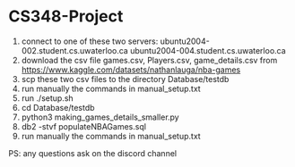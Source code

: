 # CS348-Project
1) connect to one of these two servers: ubuntu2004-002.student.cs.uwaterloo.ca
ubuntu2004-004.student.cs.uwaterloo.ca
2) download the csv file games.csv, Players.csv, game_details.csv from https://www.kaggle.com/datasets/nathanlauga/nba-games
3) scp these two csv files to the directory Database/testdb
4) run manually the commands in manual_setup.txt
5) run ./setup.sh
6) cd Database/testdb
7) python3 making_games_details_smaller.py
8) db2 -stvf populateNBAGames.sql
9) run manually the commands in manual_setup.txt

PS: any questions ask on the discord channel
